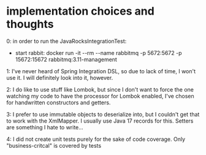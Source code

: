 # implementation choices and thoughts

0: in order to run the JavaRocksIntegrationTest:

- start rabbit: docker run -it --rm --name rabbitmq -p 5672:5672 -p 15672:15672 rabbitmq:3.11-management

1: I've never heard of Spring Integration DSL, so due to lack of time, I won't use it. I will definitely look into it,
however.

2: I do like to use stuff like Lombok, but since I don't want to force the one watching my code to have the processor
for Lombok enabled, I've chosen for handwritten constructors and getters.

3: I prefer to use immutable objects to deserialize into, but I couldn't get that to work with the XmlMapper.
I usually use Java 17 records for this. Setters are something I hate to write...

4: I did not create unit tests purely for the sake of code coverage. Only "business-critcal" is
covered by tests


